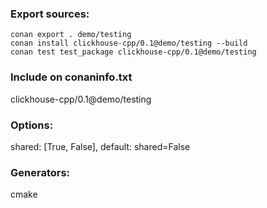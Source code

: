 ### Export sources:
`conan export . demo/testing`\
`conan install clickhouse-cpp/0.1@demo/testing --build`\
`conan test test_package clickhouse-cpp/0.1@demo/testing`

### Include on conaninfo.txt
clickhouse-cpp/0.1@demo/testing

### Options:
shared: [True, False], default: shared=False

### Generators:
cmake